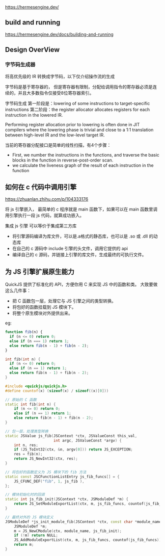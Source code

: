 https://hermesengine.dev/

## build and running
https://hermesengine.dev/docs/building-and-running

## Design OverView

### 字节码生成器
将高优先级的 IR 转换成字节码，以下仅介绍操作流的生成

字节码是基于寄存器的， 但是寄存器有限制，分配给调用指令的寄存器必须是连续的，并且大多数指令仅接受8位寄存器索引。

字节码生成
第一阶段是：lowering of some instructions to target-specific instructions
第二阶段：the register allocator allocates registers for each instruction in the lowered IR.

Performing register allocation prior to lowering is often done in JIT compilers where the lowering phase is trivial and close to a 1:1 translation between high-level IR and the low-level target IR.

当前的寄存器分配接口是简单的线性扫描，有4个步骤：
- First, we number the instructions in the functions, and traverse the basic blocks in the function in reverse-post-order scan.
- we calculate the liveness graph of the result of each instruction in the function

## 如何在 c 代码中调用引擎
https://zhuanlan.zhihu.com/p/104333176

将 js 引擎嵌入， 最简单的 c 程序就是 main 函数下，如果可以在 main 函数里调用引擎执行一段 js 代码，就算成功嵌入。

集成 js 引擎 可以等价于集成第三方库
- 将引擎源码编译为库文件，可以是.a格式的静态库，也可以是 .so 或 .dll 的动态库
- 在自己的 c 源码中 include 引擎的头文件，调用它提供的 api
- 编译自己的 c 源码，并链接上引擎的库文件，生成最终的可执行文件。

## 为 JS 引擎扩展原生能力
QuickJS 提供了标准化的 API，方便你用 C 来实现 JS 中的函数和类。
大致要做这么几件事：
- 把 C 函数包一层，处理它与 JS 引擎之间的类型转换。
- 将包好的函数挂载到 JS 模块下。
- 将整个原生模块对外提供出来。

eg:
```js
function fib(n) {
  if (n <= 0) return 0;
  else if (n === 1) return 1;
  else return fib(n - 1) + fib(n - 2);
}
```

```c++
int fib(int n) {
  if (n <= 0) return 0;
  else if (n == 1) return 1;
  else return fib(n - 1) + fib(n - 2);
}
```

```c++
#include <quickjs/quickjs.h>
#define countof(x) (sizeof(x) / sizeof((x)[0]))

// 原始的 C 函数
static int fib(int n) {
    if (n <= 0) return 0;
    else if (n == 1) return 1;
    else return fib(n - 1) + fib(n - 2);
}

// 包一层，处理类型转换
static JSValue js_fib(JSContext *ctx, JSValueConst this_val,
                      int argc, JSValueConst *argv) {
    int n, res;
    if (JS_ToInt32(ctx, &n, argv[0])) return JS_EXCEPTION;
    res = fib(n);
    return JS_NewInt32(ctx, res);
}

// 将包好的函数定义为 JS 模块下的 fib 方法
static const JSCFunctionListEntry js_fib_funcs[] = {
    JS_CFUNC_DEF("fib", 1, js_fib ),
};

// 模块初始化时的回调
static int js_fib_init(JSContext *ctx, JSModuleDef *m) {
    return JS_SetModuleExportList(ctx, m, js_fib_funcs, countof(js_fib_funcs));
}

// 最终对外的 JS 模块定义
JSModuleDef *js_init_module_fib(JSContext *ctx, const char *module_name) {
    JSModuleDef *m;
    m = JS_NewCModule(ctx, module_name, js_fib_init);
    if (!m) return NULL;
    JS_AddModuleExportList(ctx, m, js_fib_funcs, countof(js_fib_funcs));
    return m;
}


```
